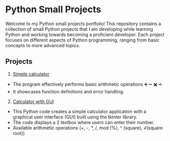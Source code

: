 # Python Small Projects 

Welcome to my Python small projects portfolio! 
This repository contains a collection of small Python projects that I am developing while learning Python and working towards becoming a proficient developer.
Each project focuses on different aspects of Python programming, ranging from basic concepts to more advanced topics.


## Projects

1. [Simple calculator](https://github.com/pgnikolov/python-small-projects/blob/main/simple_calculator.py) 
 
 - The program effectively performs basic arithmetic operations :heavy_plus_sign:	:heavy_minus_sign: :heavy_multiplication_x: :heavy_division_sign:
 - It showcases function definitions and error handling. 

2. [Calculator with GUI](https://github.com/pgnikolov/python-small-projects/tree/main/calculator_gui)
 - This Python code creates a simple calculator application with a graphical user interface (GUI) built using the tkinter library.
 - The code displays a 2 textbox where users can enter their number.
 - Available arithmetic operations (+, -, *, /, mod (%), ^ (square), √(square root))
